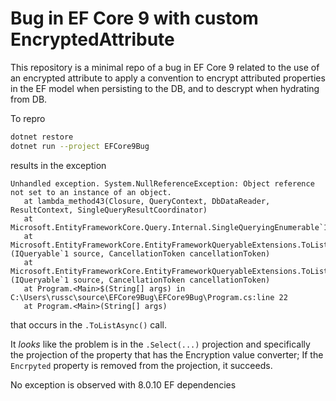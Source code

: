 # Bug in EF Core 9 with custom EncryptedAttribute

This repository is a minimal repo of a bug in EF Core 9 related to the use of an encrypted attribute to apply a convention to encrypt
attributed properties in the EF model when persisting to the DB, and to descrypt when hydrating from DB.

To repro

```sh
dotnet restore
dotnet run --project EFCore9Bug
```

results in the exception

```
Unhandled exception. System.NullReferenceException: Object reference not set to an instance of an object.
   at lambda_method43(Closure, QueryContext, DbDataReader, ResultContext, SingleQueryResultCoordinator)
   at Microsoft.EntityFrameworkCore.Query.Internal.SingleQueryingEnumerable`1.AsyncEnumerator.MoveNextAsync()
   at Microsoft.EntityFrameworkCore.EntityFrameworkQueryableExtensions.ToListAsync[TSource](IQueryable`1 source, CancellationToken cancellationToken)
   at Microsoft.EntityFrameworkCore.EntityFrameworkQueryableExtensions.ToListAsync[TSource](IQueryable`1 source, CancellationToken cancellationToken)
   at Program.<Main>$(String[] args) in C:\Users\russc\source\EFCore9Bug\EFCore9Bug\Program.cs:line 22
   at Program.<Main>(String[] args)
```

that occurs in the `.ToListAsync()` call.

It _looks_ like the problem is in the `.Select(...)` projection and specifically the projection of the property that has the Encryption value converter;
If the `Encrpyted` property is removed from the projection, it succeeds.

No exception is observed with 8.0.10 EF dependencies
